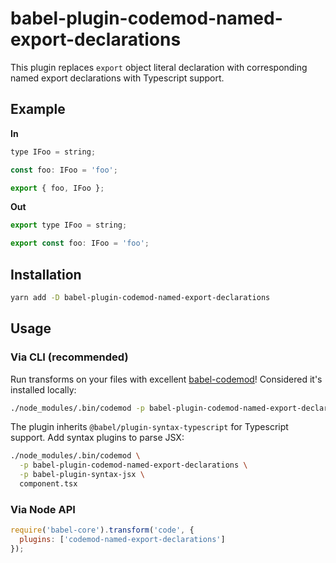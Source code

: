 # babel-plugin-codemod-named-export-declarations

This plugin replaces `export` object literal declaration with corresponding named export declarations with Typescript support.

## Example

**In**

```javascript
type IFoo = string;

const foo: IFoo = 'foo';

export { foo, IFoo };
```

**Out**

```javascript
export type IFoo = string;

export const foo: IFoo = 'foo';
```

## Installation

```sh
yarn add -D babel-plugin-codemod-named-export-declarations
```

## Usage

### Via CLI (recommended)

Run transforms on your files with excellent [babel-codemod](https://github.com/square/babel-codemod)! Considered it's installed locally:

```sh
./node_modules/.bin/codemod -p babel-plugin-codemod-named-export-declarations script.js
```

The plugin inherits `@babel/plugin-syntax-typescript` for Typescript support. Add syntax plugins to parse JSX:

```sh
./node_modules/.bin/codemod \
  -p babel-plugin-codemod-named-export-declarations \
  -p babel-plugin-syntax-jsx \
  component.tsx
```

### Via Node API

```javascript
require('babel-core').transform('code', {
  plugins: ['codemod-named-export-declarations']
});
```
